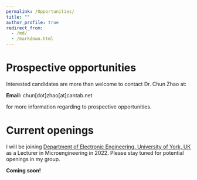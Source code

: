```yaml
---
permalink: /Opportunities/
title: ""
author_profile: true
redirect_from:
  - /md/
  - /markdown.html
---
```


# Prospective opportunities

Interested candidates are more than welcome to contact Dr. Chun Zhao at:  

<b>Email:</b> chun[dot]zhao[at]cantab.net

for more information regarding to prospective opportunities.

# Current openings

I will be joining <a href="https://www.york.ac.uk/electronic-engineering/"> Department of Electronic Engineering, University of York, UK</a> as a Lecturer in Microengineering in 2022. Please stay tuned for potential openings in my group.

<b>Coming soon!</b>
